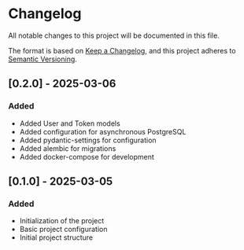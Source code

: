 # Changelog

All notable changes to this project will be documented in this file.

The format is based on [Keep a Changelog](https://keepachangelog.com/en/1.1.0/),
and this project adheres to [Semantic Versioning](https://semver.org/spec/v2.0.0.html).

## [0.2.0] - 2025-03-06

### Added
- Added User and Token models
- Added configuration for asynchronous PostgreSQL
- Added pydantic-settings for configuration
- Added alembic for migrations
- Added docker-compose for development

## [0.1.0] - 2025-03-05

### Added
- Initialization of the project
- Basic project configuration
- Initial project structure
